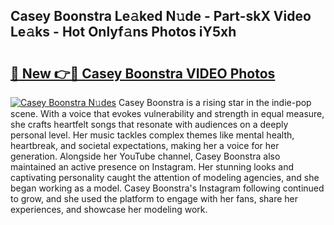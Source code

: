 ## Casey Boonstra Le𝚊ked N𝚞de - Part-skX Video Le𝚊ks - Hot Onlyf𝚊ns Photos iY5xh

# <h2><a href="http://ab46890.deff.icu/?id=Casey+Boonstra">🔗 New 👉🔴 Casey Boonstra VIDEO Photos</a></h2>

[![Casey Boonstra N𝚞des](https://i.imgur.com/rIISA9y.gif)](http://ab46890.deff.icu/?id=Casey+Boonstra)
Casey Boonstra is a rising star in the indie-pop scene. With a voice that evokes vulnerability and strength in equal measure, she crafts heartfelt songs that resonate with audiences on a deeply personal level. Her music tackles complex themes like mental health, heartbreak, and societal expectations, making her a voice for her generation. Alongside her YouTube channel, Casey Boonstra also maintained an active presence on Instagram. Her stunning looks and captivating personality caught the attention of modeling agencies, and she began working as a model. Casey Boonstra's Instagram following continued to grow, and she used the platform to engage with her fans, share her experiences, and showcase her modeling work.
